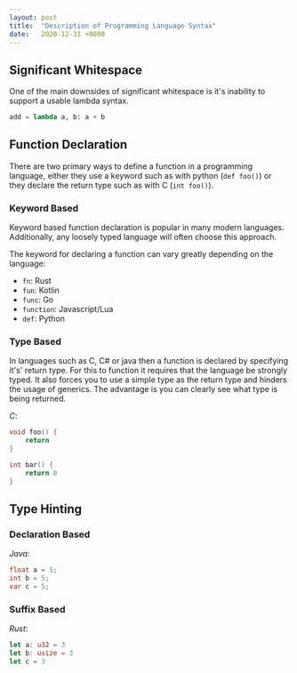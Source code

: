 ```yaml
---
layout: post
title:  "Description of Programming Language Syntax"
date:   2020-12-31 +0000
---
```


## Significant Whitespace

One of the main downsides of significant whitespace is it's inability to support a usable lambda syntax.

```python
add = lambda a, b: a + b
```

## Function Declaration

There are two primary ways to define a function in a programming language, either they use a keyword such as with python (`def foo()`) or they declare the return type such as with C (`int foo()`).

### Keyword Based

Keyword based function declaration is popular in many modern languages. Additionally, any loosely typed language will often choose this approach.

The keyword for declaring a function can vary greatly depending on the language:

- `fn`: Rust
- `fun`: Kotlin
- `func`: Go
- `function`: Javascript/Lua
- `def`: Python

### Type Based

In languages such as C, C# or java then a function is declared by specifying it's' return type. For this to function it requires that the language be strongly typed. It also forces you to use a simple type as the return type and hinders the usage of generics. The advantage is you can clearly see what type is being returned.

*C*:

```c
void foo() {
    return
}

int bar() {
    return 0
}
```

## Type Hinting

### Declaration Based

*Java*:

```java
float a = 5;
int b = 5;
var c = 5;
```

### Suffix Based

*Rust*:

```rust
let a: u32 = 3
let b: usize = 3
let c = 3
```
